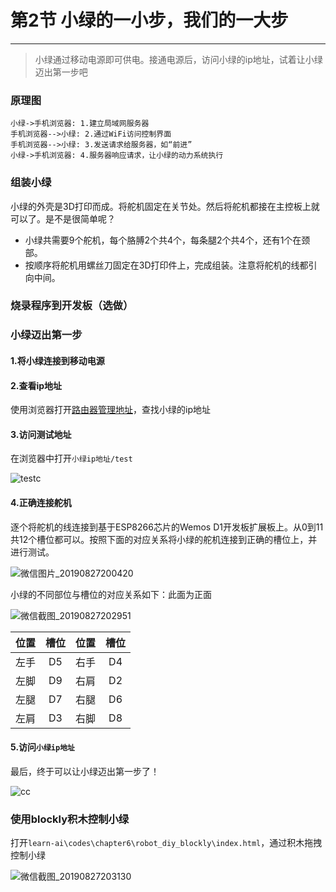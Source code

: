 # 第2节 小绿的一小步，我们的一大步

---

>小绿通过移动电源即可供电。接通电源后，访问小绿的ip地址，试着让小绿迈出第一步吧

### 原理图

```sequence
小绿->手机浏览器: 1.建立局域网服务器
手机浏览器-->小绿: 2.通过WiFi访问控制界面
手机浏览器-->小绿: 3.发送请求给服务器，如“前进”
小绿->手机浏览器: 4.服务器响应请求，让小绿的动力系统执行
```

### 组装小绿

小绿的外壳是3D打印而成。将舵机固定在关节处。然后将舵机都接在主控板上就可以了。是不是很简单呢？

- 小绿共需要9个舵机，每个胳膊2个共4个，每条腿2个共4个，还有1个在颈部。
- 按顺序将舵机用螺丝刀固定在3D打印件上，完成组装。注意将舵机的线都引向中间。

### 烧录程序到开发板（选做）

### 小绿迈出第一步

#### 1.将小绿连接到移动电源

#### 2.查看ip地址

使用浏览器打开[路由器管理地址](http://192.168.123.1)，查找小绿的ip地址

#### 3.访问测试地址

在浏览器中打开`小绿ip地址/test`

![testc](https://md.hass.live/testc.png)

#### 4.正确连接舵机

逐个将舵机的线连接到基于ESP8266芯片的Wemos D1开发板扩展板上。从0到11共12个槽位都可以。按照下面的对应关系将小绿的舵机连接到正确的槽位上，并进行测试。

![微信图片_20190827200420](https://md.hass.live/%E5%BE%AE%E4%BF%A1%E5%9B%BE%E7%89%87_20190827200420.jpg)

小绿的不同部位与槽位的对应关系如下：此面为正面

![微信截图_20190827202951](https://md.hass.live/%E5%BE%AE%E4%BF%A1%E6%88%AA%E5%9B%BE_20190827202951.png)

位置|槽位|位置|槽位
:-: | :-: | :-: | :-:
左手 | D5 | 右手 | D4
左脚 | D9 | 右肩 | D2
左腿 | D7 | 右腿 | D6
左肩 | D3 | 右脚 | D8

#### 5.访问`小绿ip地址`

最后，终于可以让小绿迈出第一步了！

![cc](https://md.hass.live/cc.png)

### 使用blockly积木控制小绿

打开`learn-ai\codes\chapter6\robot_diy_blockly\index.html`，通过积木拖拽控制小绿

![微信截图_20190827203130](https://md.hass.live/%E5%BE%AE%E4%BF%A1%E6%88%AA%E5%9B%BE_20190827203130.png)
